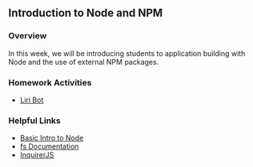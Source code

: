 ## Introduction to Node and NPM

### Overview

In this week, we will be introducing students to application building with Node and the use of external NPM packages.

### Homework Activities

* [Liri Bot](../../../01-Class-Content/10-nodejs/02-Homework/Instructions/)

### Helpful Links

* [Basic Intro to Node](https://blog.codeship.com/node-js-tutorial/)
* [fs Documentation](https://nodejs.org/api/fs.html)
* [InquirerJS](https://www.npmjs.com/package/inquirer)
